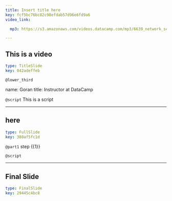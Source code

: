 ```yaml
---
title: Insert title here
key: fcf5bc76bc82c98efdab57d96e6fd9a6
video_link:

  mp3: https://s3.amazonaws.com/videos.datacamp.com/mp3/6639_network_science_a_tidy_approach/v2/6639_ch4_2.mp3

---
```

## This is a video

```yaml
type: TitleSlide
key: 042adeffeb
```





`@lower_third`

name: Goran
title: Instructor at DataCamp


`@script`
This is a script



---
## here

```yaml
type: FullSlide
key: 388af5fc1d
```

`@part1`
step {{1}}





`@script`




---
## Final Slide

```yaml
type: FinalSlide
key: 29445c4bc8
```








